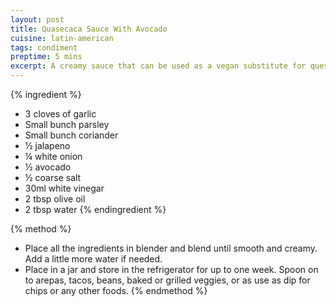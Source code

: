 ```yaml
---
layout: post
title: Quasecaca Sauce With Avocado
cuisine: latin-american
tags: condiment
preptime: 5 mins
excerpt: A creamy sauce that can be used as a vegan substitute for queso dip or as a topping for tacos and other Mexican dishes.
---
```


{% ingredient %}
- 3 cloves of garlic
- Small bunch parsley
- Small bunch coriander
- ½ jalapeno
- ¼ white onion
- ½ avocado
- ½ coarse salt
- 30ml white vinegar
- 2 tbsp olive oil
- 2 tbsp water
{% endingredient %}

{% method %}
- Place all the ingredients in blender and blend until smooth and creamy. Add a little more water if needed.
- Place in a jar and store in the refrigerator for up to one week. Spoon on to arepas, tacos, beans, baked or grilled veggies, or as use as dip for chips or any other foods.
{% endmethod %}